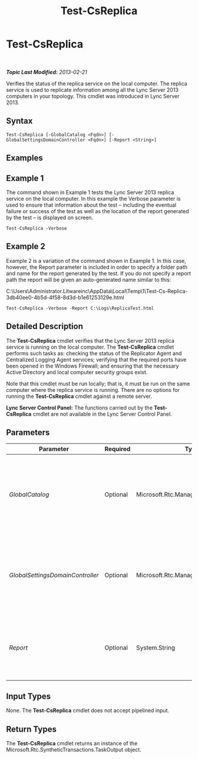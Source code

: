 ﻿---
title: Test-CsReplica
TOCTitle: Test-CsReplica
ms:assetid: cef1fcda-3292-411a-b3dd-7a8ef7935b20
ms:mtpsurl: https://technet.microsoft.com/en-us/library/JJ205289(v=OCS.15)
ms:contentKeyID: 48185499
ms.date: 07/23/2014
mtps_version: v=OCS.15
---

<div data-xmlns="http://www.w3.org/1999/xhtml">

<div class="topic" data-xmlns="http://www.w3.org/1999/xhtml" data-msxsl="urn:schemas-microsoft-com:xslt" data-cs="http://msdn.microsoft.com/en-us/">

<div data-asp="http://msdn2.microsoft.com/asp">

# Test-CsReplica

</div>

<div id="mainSection">

<div id="mainBody">

<span> </span>

_**Topic Last Modified:** 2013-02-21_

Verifies the status of the replica service on the local computer. The replica service is used to replicate information among all the Lync Server 2013 computers in your topology. This cmdlet was introduced in Lync Server 2013.

<div>

## Syntax

    Test-CsReplica [-GlobalCatalog <Fqdn>] [-GlobalSettingsDomainController <Fqdn>] [-Report <String>]

</div>

<span id="Examples"></span>

<div>

## Examples

<div>

## Example 1

The command shown in Example 1 tests the Lync Server 2013 replica service on the local computer. In this example the Verbose parameter is used to ensure that information about the test – including the eventual failure or success of the test as well as the location of the report generated by the test – is displayed on screen.

    Test-CsReplica -Verbose

</div>

<div>

## Example 2

Example 2 is a variation of the command shown in Example 1. In this case, however, the Report parameter is included in order to specify a folder path and name for the report generated by the test. If you do not specify a report path the report will be given an auto-generated name similar to this:

C:\\Users\\Administrator.Litwareinc\\AppData\\Local\\Temp\\1\\Test-Cs-Replica-3db40ee0-4b5d-4f58-8d3d-b1e61253129e.html

    Test-CsReplica -Verbose -Report C:\Logs\ReplicaTest.html

</div>

</div>

<span id="DetailedDescription"></span>

<div>

## Detailed Description

The **Test-CsReplica** cmdlet verifies that the Lync Server 2013 replica service is running on the local computer. The **Test-CsReplica** cmdlet performs such tasks as: checking the status of the Replicator Agent and Centralized Logging Agent services; verifying that the required ports have been opened in the Windows Firewall; and ensuring that the necessary Active Directory and local computer security groups exist.

Note that this cmdlet must be run locally; that is, it must be run on the same computer where the replica service is running. There are no options for running the **Test-CsReplica** cmdlet against a remote server.

**Lync Server Control Panel:** The functions carried out by the **Test-CsReplica** cmdlet are not available in the Lync Server Control Panel.

</div>

<div>

## Parameters


<table>
<colgroup>
<col style="width: 25%" />
<col style="width: 25%" />
<col style="width: 25%" />
<col style="width: 25%" />
</colgroup>
<thead>
<tr class="header">
<th>Parameter</th>
<th>Required</th>
<th>Type</th>
<th>Description</th>
</tr>
</thead>
<tbody>
<tr class="odd">
<td><p><em>GlobalCatalog</em></p></td>
<td><p>Optional</p></td>
<td><p>Microsoft.Rtc.Management.Deploy.Fqdn</p></td>
<td><p>Fully qualified domain name of a global catalog server in your domain. This parameter is not required if you are running the <strong>Test-CsReplica</strong> cmdlet on a computer with an account in your domain.</p></td>
</tr>
<tr class="even">
<td><p><em>GlobalSettingsDomainController</em></p></td>
<td><p>Optional</p></td>
<td><p>Microsoft.Rtc.Management.Deploy.Fqdn</p></td>
<td><p>Fully qualified domain name of a domain controller in your domain. This parameter is not required if you are running the <strong>Test-CsReplica</strong> cmdlet on a computer with an account in your domain.</p></td>
</tr>
<tr class="odd">
<td><p><em>Report</em></p></td>
<td><p>Optional</p></td>
<td><p>System.String</p></td>
<td><p>Enables you to specify a file path for the log file created when the cmdlet runs. For example:</p>
<p>-Report &quot;C:\Logs\ReplicaTest.html&quot;</p></td>
</tr>
</tbody>
</table>


</div>

<span id="InputTypes"></span>

<div>

## Input Types

None. The **Test-CsReplica** cmdlet does not accept pipelined input.

</div>

<span id="ReturnTypes"></span>

<div>

## Return Types

The **Test-CsReplica** cmdlet returns an instance of the Microsoft.Rtc.SyntheticTransactions.TaskOutput object.

</div>

</div>

<span> </span>

</div>

</div>

</div>

